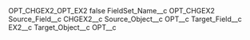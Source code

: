 <?xml version="1.0" encoding="UTF-8"?>
<CustomMetadata xmlns="http://soap.sforce.com/2006/04/metadata" xmlns:xsi="http://www.w3.org/2001/XMLSchema-instance" xmlns:xsd="http://www.w3.org/2001/XMLSchema">
    <label>OPT_CHGEX2_OPT_EX2</label>
    <protected>false</protected>
    <values>
        <field>FieldSet_Name__c</field>
        <value xsi:type="xsd:string">OPT_CHGEX2</value>
    </values>
    <values>
        <field>Source_Field__c</field>
        <value xsi:type="xsd:string">CHGEX2__c</value>
    </values>
    <values>
        <field>Source_Object__c</field>
        <value xsi:type="xsd:string">OPT__c</value>
    </values>
    <values>
        <field>Target_Field__c</field>
        <value xsi:type="xsd:string">EX2__c</value>
    </values>
    <values>
        <field>Target_Object__c</field>
        <value xsi:type="xsd:string">OPT__c</value>
    </values>
</CustomMetadata>
